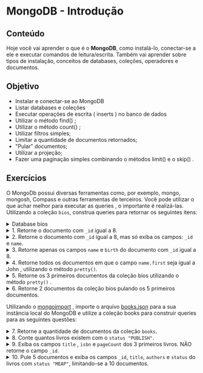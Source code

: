 # MongoDB - Introdução
## Conteúdo
Hoje você vai aprender o que é o **MongoDB**, como instalá-lo, conectar-se a ele e executar comandos de leitura/escrita. Também vai aprender sobre tipos de instalação, conceitos de databases, coleções, operadores e documentos.
## Objetivo
- Instalar e conectar-se ao MongoDB
- Listar databases e coleções
- Executar operações de escrita ( inserts ) no banco de dados
- Utilizar o método find() ;
- Utilizar o método count() ;
- Utilizar filtros simples;
- Limitar a quantidade de documentos retornados;
- "Pular" documentos;
- Utilizar a projeção;
- Fazer uma paginação simples combinando o métodos limit() e o skip() .
## Exercícios
O MongoDb possui diversas ferramentas como, por exemplo, mongo, mongosh, Compass e outras ferramentas de terceiros. Você pode utilizar o que achar melhor para executar as queries , o importante é realizá-las.
Utilizando a coleção `bios`, construa queries para retornar os seguintes itens:
<details>
  <summary>Database bios</summary>

```json
db.bios.insertMany([
   {
       "_id" : 1,
       "name" : {
           "first" : "John",
           "last" : "Backus"
       },
       "birth" : ISODate("1924-12-03T05:00:00Z"),
       "death" : ISODate("2007-03-17T04:00:00Z"),
       "contribs" : [
           "Fortran",
           "ALGOL",
           "Backus-Naur Form",
           "FP"
       ],
       "awards" : [
           {
               "award" : "W.W. McDowell Award",
               "year" : 1967,
               "by" : "IEEE Computer Society"
           },
           {
               "award" : "National Medal of Science",
               "year" : 1975,
               "by" : "National Science Foundation"
           },
           {
               "award" : "Turing Award",
               "year" : 1977,
               "by" : "ACM"
           },
           {
               "award" : "Draper Prize",
               "year" : 1993,
               "by" : "National Academy of Engineering"
           }
       ]
   },
   {
       "_id" : ObjectId("51df07b094c6acd67e492f41"),
       "name" : {
           "first" : "John",
           "last" : "McCarthy"
       },
       "birth" : ISODate("1927-09-04T04:00:00Z"),
       "death" : ISODate("2011-12-24T05:00:00Z"),
       "contribs" : [
           "Lisp",
           "Artificial Intelligence",
           "ALGOL"
       ],
       "awards" : [
           {
               "award" : "Turing Award",
               "year" : 1971,
               "by" : "ACM"
           },
           {
               "award" : "Kyoto Prize",
               "year" : 1988,
               "by" : "Inamori Foundation"
           },
           {
               "award" : "National Medal of Science",
               "year" : 1990,
               "by" : "National Science Foundation"
           }
       ]
   },
   {
       "_id" : 3,
       "name" : {
           "first" : "Grace",
           "last" : "Hopper"
       },
       "title" : "Rear Admiral",
       "birth" : ISODate("1906-12-09T05:00:00Z"),
       "death" : ISODate("1992-01-01T05:00:00Z"),
       "contribs" : [
           "UNIVAC",
           "compiler",
           "FLOW-MATIC",
           "COBOL"
       ],
       "awards" : [
           {
               "award" : "Computer Sciences Man of the Year",
               "year" : 1969,
               "by" : "Data Processing Management Association"
           },
           {
               "award" : "Distinguished Fellow",
               "year" : 1973,
               "by" : " British Computer Society"
           },
           {
               "award" : "W. W. McDowell Award",
               "year" : 1976,
               "by" : "IEEE Computer Society"
           },
           {
               "award" : "National Medal of Technology",
               "year" : 1991,
               "by" : "United States"
           }
       ]
   },
   {
       "_id" : 4,
       "name" : {
           "first" : "Kristen",
           "last" : "Nygaard"
       },
       "birth" : ISODate("1926-08-27T04:00:00Z"),
       "death" : ISODate("2002-08-10T04:00:00Z"),
       "contribs" : [
           "OOP",
           "Simula"
       ],
       "awards" : [
           {
               "award" : "Rosing Prize",
               "year" : 1999,
               "by" : "Norwegian Data Association"
           },
           {
               "award" : "Turing Award",
               "year" : 2001,
               "by" : "ACM"
           },
           {
               "award" : "IEEE John von Neumann Medal",
               "year" : 2001,
               "by" : "IEEE"
           }
       ]
   },
   {
       "_id" : 5,
       "name" : {
           "first" : "Ole-Johan",
           "last" : "Dahl"
       },
       "birth" : ISODate("1931-10-12T04:00:00Z"),
       "death" : ISODate("2002-06-29T04:00:00Z"),
       "contribs" : [
           "OOP",
           "Simula"
       ],
       "awards" : [
           {
               "award" : "Rosing Prize",
               "year" : 1999,
               "by" : "Norwegian Data Association"
           },
           {
               "award" : "Turing Award",
               "year" : 2001,
               "by" : "ACM"
           },
           {
               "award" : "IEEE John von Neumann Medal",
               "year" : 2001,
               "by" : "IEEE"
           }
       ]
   },
   {
       "_id" : 6,
       "name" : {
           "first" : "Guido",
           "last" : "van Rossum"
       },
       "birth" : ISODate("1956-01-31T05:00:00Z"),
       "contribs" : [
           "Python"
       ],
       "awards" : [
           {
               "award" : "Award for the Advancement of Free Software",
               "year" : 2001,
               "by" : "Free Software Foundation"
           },
           {
               "award" : "NLUUG Award",
               "year" : 2003,
               "by" : "NLUUG"
           }
       ]
   },
   {
       "_id" : ObjectId("51e062189c6ae665454e301d"),
       "name" : {
           "first" : "Dennis",
           "last" : "Ritchie"
       },
       "birth" : ISODate("1941-09-09T04:00:00Z"),
       "death" : ISODate("2011-10-12T04:00:00Z"),
       "contribs" : [
           "UNIX",
           "C"
       ],
       "awards" : [
           {
               "award" : "Turing Award",
               "year" : 1983,
               "by" : "ACM"
           },
           {
               "award" : "National Medal of Technology",
               "year" : 1998,
               "by" : "United States"
           },
           {
               "award" : "Japan Prize",
               "year" : 2011,
               "by" : "The Japan Prize Foundation"
           }
       ]
   },
   {
       "_id" : 8,
       "name" : {
           "first" : "Yukihiro",
           "aka" : "Matz",
           "last" : "Matsumoto"
       },
       "birth" : ISODate("1965-04-14T04:00:00Z"),
       "contribs" : [
           "Ruby"
       ],
       "awards" : [
           {
               "award" : "Award for the Advancement of Free Software",
               "year" : "2011",
               "by" : "Free Software Foundation"
           }
       ]
   },
   {
       "_id" : 9,
       "name" : {
           "first" : "James",
           "last" : "Gosling"
       },
       "birth" : ISODate("1955-05-19T04:00:00Z"),
       "contribs" : [
           "Java"
       ],
       "awards" : [
           {
               "award" : "The Economist Innovation Award",
               "year" : 2002,
               "by" : "The Economist"
           },
           {
               "award" : "Officer of the Order of Canada",
               "year" : 2007,
               "by" : "Canada"
           }
       ]
   },
   {
       "_id" : 10,
       "name" : {
           "first" : "Martin",
           "last" : "Odersky"
       },
       "contribs" : [
           "Scala"
       ]
   }

] )
  ```
from: [The bios Example Collection](https://docs.mongodb.com/manual/reference/bios-example-collection/)
</details>
<details>
  <summary>1. Retorne o documento com <code>_id</code> igual a 8.</summary>
  
 ```
 db.bios.find({ _id: 8 })
   ```

</details>
<details>
  <summary>2. Retorne o documento com <code>_id</code> igual a 8, mas só exiba os campos: <code>_id</code> e <code>name</code>.</summary>
  
 ```
 db.bios.find({ _id: 8 }, { name: 1 })
   ```

</details>
<details>
  <summary>3. Retorne apenas os campos <code>name</code> e <code>birth</code> do documento com <code>_id</code> igual a 8.</summary>
  
 ```
db.bios.find({ _id: 8}, { _id: 0, name: 1, birth: 1 })
   ```

</details>
<details>
  <summary>4. Retorne todos os documentos em que o campo <code>name.first</code> seja igual a John , utilizando o método <code>pretty()</code>.</summary>
  
 ```
db.bios.find( {'name.first': "John" })
   ```

</details>
<details>
  <summary>5. Retorne os 3 primeiros documentos da coleção bios utilizando o método <code>pretty()</code> .</summary>
  
 ```
db.bios.find().limit(3)
   ```

</details>
<details>
  <summary>6. Retorne 2 documentos da coleção bios pulando os 5 primeiros documentos.</summary>
  
 ```
db.bios.find().limit(2).skip(5)
   ```

</details>

Utilizando o [mongoimport](https://docs.mongodb.com/manual/reference/program/mongoimport/) , importe o arquivo [books.json](https://course.betrybe.com//back-end/mongodb/books.json) para a sua instância local do MongoDB e utilize a coleção books para construir queries para as seguintes questões:
<details>
  <summary>7. Retorne a quantidade de documentos da coleção <code>books</code>.</summary>
  
 ```
db.books.countDocuments()
   ```

</details>
<details>
  <summary>8. Conte quantos livros existem com o <code>status "PUBLISH"</code>.</summary>
  
 ```json
db.books.find( { status: "PUBLISH" } ).count()
   ```

</details>
<details>
  <summary>9. Exiba os campos <code>title</code> , <code>isbn</code> e <code>pageCount</code> dos 3 primeiros livros. NÃO retorne o campo <code>_id</code>.</summary>
  
 ```json
db.books.find({}, { _id: 0, status: 1, isbn: 1, pageCount: 1 } ).limit(3)
   ```

</details>
<details>
  <summary>10. Pule 5 documentos e exiba os campos <code>_id</code>, <code>title</code>, <code>authors</code> e <code>status</code> do livros com <code>status "MEAP"</code>, limitando-se a 10 documentos.</summary>
  
 ```json
db.books.find({ status: "MEAP" }, { _id: 1, status: 1, authors: 1, status: 1 } ).skip(5).limit(10)

   ```

</details>
